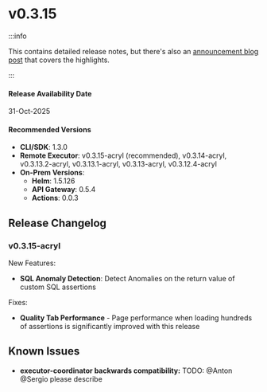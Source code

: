 # v0.3.15

:::info

This contains detailed release notes, but there's also an [announcement blog post](https://datahub.com/blog/datahub-cloud-v0-3-15/) that covers the highlights.

:::

#### Release Availability Date

31-Oct-2025

#### Recommended Versions

- **CLI/SDK**: 1.3.0
- **Remote Executor**: v0.3.15-acryl (recommended), v0.3.14-acryl, v0.3.13.2-acryl, v0.3.13.1-acryl, v0.3.13-acryl, v0.3.12.4-acryl
- **On-Prem Versions**:
  - **Helm**: 1.5.126
  - **API Gateway**: 0.5.4
  - **Actions**: 0.0.3

## Release Changelog

### v0.3.15-acryl

New Features:

- **SQL Anomaly Detection**: Detect Anomalies on the return value of custom SQL assertions

Fixes:

- **Quality Tab Performance** - Page performance when loading hundreds of assertions is significantly improved with this release

## Known Issues

- **executor-coordinator backwards compatibility:** TODO: @Anton @Sergio please describe
